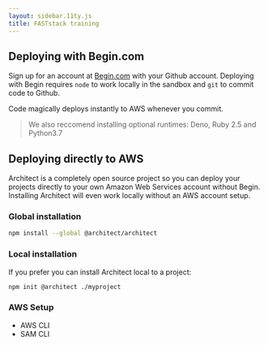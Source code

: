 ```yaml
---
layout: sidebar.11ty.js
title: FASTstack training
---
```


## Deploying with Begin.com

Sign up for an account at [Begin.com](https://begin.com) with your Github account. Deploying with Begin requires `node` to work locally in the sandbox and `git` to commit code to Github. 

Code magically deploys instantly to AWS whenever you commit.

> We also reccomend installing optional runtimes: Deno, Ruby 2.5 and Python3.7

## Deploying directly to AWS

Architect is a completely open source project so you can deploy your projects directly to your own Amazon Web Services account without Begin. Installing Architect will even work locally without an AWS account setup.

### Global installation

```bash
npm install --global @architect/architect
```

### Local installation

If you prefer you can install Architect local to a project:

```bash
npm init @architect ./myproject
```

### AWS Setup

- AWS CLI
- SAM CLI
